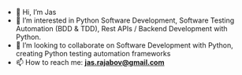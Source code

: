 - 👋 Hi, I’m Jas
- 👀 I’m interested in Python Software Development, Software Testing Automation (BDD & TDD), Rest APIs / Backend Development with Python.
- 💞️ I’m looking to collaborate on Software Development with Python, creating Python testing automation frameworks
- 📫 How to reach me: **jas.rajabov@gmail.com**

<!---
jasrajabov/jasrajabov is a ✨ special ✨ repository because its `README.md` (this file) appears on your GitHub profile.
You can click the Preview link to take a look at your changes.
--->
